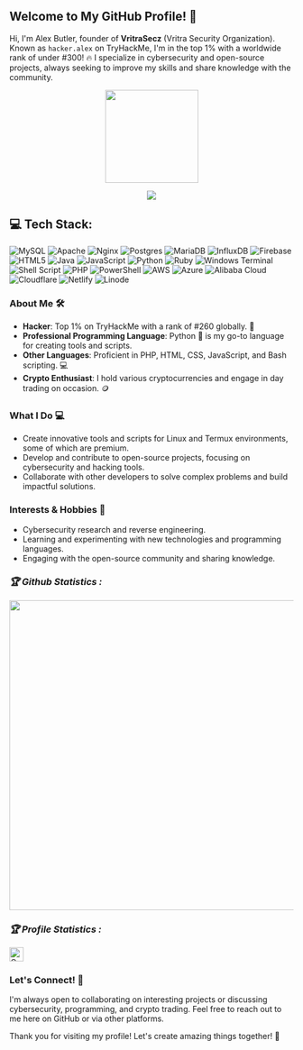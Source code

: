 ## Welcome to My GitHub Profile! 👋

Hi, I'm Alex Butler, founder of **VritraSecz** (Vritra Security Organization). Known as `hacker.alex` on TryHackMe, I'm in the top 1% with a worldwide rank of under #300! 🔥 I specialize in cybersecurity and open-source projects, always seeking to improve my skills and share knowledge with the community.

<p align="center"><a href="https://github.com/VritraSecz">
<img height="165" src="https://github-readme-stats.vercel.app/api?username=VritraSecz&show_icons=true&include_all_commits=true&theme=react&cache_seconds=3200&hide_border=true" /></a>

<p align="center"><a href="https://github.com/VritraSecz"><img src="https://github-readme-stats.vercel.app/api/top-langs/?username=VritraSecz&layout=compact&theme=react&hide_border=true" />
</a></p>


## 💻 Tech Stack:
![MySQL](https://img.shields.io/badge/mysql-%2300000f.svg?style=for-the-badge&logo=mysql&logoColor=white) ![Apache](https://img.shields.io/badge/apache-%23D42029.svg?style=for-the-badge&logo=apache&logoColor=white) ![Nginx](https://img.shields.io/badge/nginx-%23009639.svg?style=for-the-badge&logo=nginx&logoColor=white) ![Postgres](https://img.shields.io/badge/postgres-%23316192.svg?style=for-the-badge&logo=postgresql&logoColor=white) ![MariaDB](https://img.shields.io/badge/MariaDB-003545?style=for-the-badge&logo=mariadb&logoColor=white) ![InfluxDB](https://img.shields.io/badge/InfluxDB-22ADF6?style=for-the-badge&logo=InfluxDB&logoColor=white) ![Firebase](https://img.shields.io/badge/Firebase-039BE5?style=for-the-badge&logo=Firebase&logoColor=white) ![HTML5](https://img.shields.io/badge/html5-%23E34F26.svg?style=for-the-badge&logo=html5&logoColor=white) ![Java](https://img.shields.io/badge/java-%23ED8B00.svg?style=for-the-badge&logo=openjdk&logoColor=white) ![JavaScript](https://img.shields.io/badge/javascript-%23323330.svg?style=for-the-badge&logo=javascript&logoColor=%23F7DF1E) ![Python](https://img.shields.io/badge/python-3670A0?style=for-the-badge&logo=python&logoColor=ffdd54) ![Ruby](https://img.shields.io/badge/ruby-%23CC342D.svg?style=for-the-badge&logo=ruby&logoColor=white) ![Windows Terminal](https://img.shields.io/badge/Windows%20Terminal-%234D4D4D.svg?style=for-the-badge&logo=windows-terminal&logoColor=white) ![Shell Script](https://img.shields.io/badge/shell_script-%23121011.svg?style=for-the-badge&logo=gnu-bash&logoColor=white) ![PHP](https://img.shields.io/badge/php-%23777BB4.svg?style=for-the-badge&logo=php&logoColor=white) ![PowerShell](https://img.shields.io/badge/PowerShell-%235391FE.svg?style=for-the-badge&logo=powershell&logoColor=white) ![AWS](https://img.shields.io/badge/AWS-%23FF9900.svg?style=for-the-badge&logo=amazon-aws&logoColor=white) ![Azure](https://img.shields.io/badge/azure-%230072C6.svg?style=for-the-badge&logo=microsoftazure&logoColor=white) ![Alibaba Cloud](https://img.shields.io/badge/AlibabaCloud-%23FF6701.svg?style=for-the-badge&logo=alibabacloud&logoColor=white) ![Cloudflare](https://img.shields.io/badge/Cloudflare-F38020?style=for-the-badge&logo=Cloudflare&logoColor=white) ![Netlify](https://img.shields.io/badge/netlify-%23000000.svg?style=for-the-badge&logo=netlify&logoColor=#00C7B7) ![Linode](https://img.shields.io/badge/linode-00A95C?style=for-the-badge&logo=linode&logoColor=white)

### About Me 🛠️
- **Hacker**: Top 1% on TryHackMe with a rank of #260 globally. 💯
- **Professional Programming Language**: Python 🐍 is my go-to language for creating tools and scripts.
- **Other Languages**: Proficient in PHP, HTML, CSS, JavaScript, and Bash scripting. 💻
- **Crypto Enthusiast**: I hold various cryptocurrencies and engage in day trading on occasion. 🪙

### What I Do 💻
- Create innovative tools and scripts for Linux and Termux environments, some of which are premium.
- Develop and contribute to open-source projects, focusing on cybersecurity and hacking tools.
- Collaborate with other developers to solve complex problems and build impactful solutions.

### Interests & Hobbies 🎯
- Cybersecurity research and reverse engineering.
- Learning and experimenting with new technologies and programming languages.
- Engaging with the open-source community and sharing knowledge.

<h3><b><i>🏆 Github Statistics :</i></b></h3>
<a href="https://github.com/VritraSecz"><img width=550 src="https://github-profile-trophy.vercel.app/?username=VritraSecz&theme=dracula&no-frame=true&title=Followers,Stars,Commit,Repository,Issues"/></a>

<h3><b><i>🏆 Profile Statistics :</i></b></h3>
<a href="https://github.com/VritraSecz"><img height="25" title="Counter" src="https://komarev.com/ghpvc/?username=VritraSecz&color=blueviolet&style=flat-square"></a>

### Let's Connect! 📡
I'm always open to collaborating on interesting projects or discussing cybersecurity, programming, and crypto trading. Feel free to reach out to me here on GitHub or via other platforms.

Thank you for visiting my profile! Let's create amazing things together! 🌟
